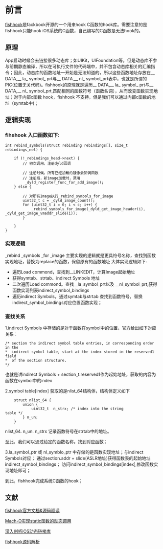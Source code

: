 # 前言
[fishhook](https://github.com/facebook/fishhook)是fackbook开源的一个用来hook C函数的hook库。需要注意的是fishhook只能hook iOS系统的C函数，自己编写的C函数是无法hook的。

## 原理

App启动时候会去链接很多动态库；如UIKit，UIFoundation等。但是动态库不参与前期静态编译，所以在可执行文件的代码端中，并不包含动态库相关的汇编指令；因此，动态库的函数地址一开始是无法知道的，所以这些函数地址存放在__ DATA,__ la_ symbol_ prt与__ DATA,__ nl_ symbol_prt表中，也就是所谓的PIC(位置无关代码)。fishhook的原理就是遍历__ DATA,__ la_ symbol_ prt与__ DATA,__ nl_ symbol_prt,匹配相同的函数符号（函数名词），从而改变函数实现地址；对于内部c函数 hook，fishhook 不支持，但是我们可以通过内部c函数的地址（symtab中)；

## 逻辑实现

### fihshook 入口函数如下:
	
	int rebind_symbols(struct rebinding rebindings[], size_t rebindings_nel) {
			
		if (!_rebindings_head->next) {
			// 初次调用，注册dyld回调

			// 注册时候，所有已经加载的镜像会回调函数
			// 注册后，新image加载时，调用
			 _dyld_register_func_for_add_image();
		} else {
		
			// 对所有Image执行_rebind_symbols_for_image
			uint32_t c = _dyld_image_count();
			for (uint32_t i = 0; i < c; i++) {
				_rebind_symbols_for_image(_dyld_get_image_header(i), _dyld_get_image_vmaddr_slide(i));
			}
		
		}
	}

### 实现逻辑
_rebind _symbols _for _image 主要实现的逻辑就是更具符号名称，查找到函数实现地址，替换为replace的函数，保留原有的函数地址
大体实现逻辑如下:

* 遍历Load commond，查找到__LINKEDIT，计算Image起始地址
* 获得symtab、strtab、indirect Symbols 地址
* 二次遍历Load commond。查找__la_symbol_prt以及
__nl_symbol_prt,获得函数实现列表indirect_symbol_bindings
* 遍历indirect Symbols，通过symtab与strtab 查找到函数符号，替换indirect_symbol_bindings对应位置函数实现；

### 查找关系

1.indirect Symbols 中存储的是对于函数在symbol中的位置，官方给出如下对应关系：
	
	/* section the indirect symbol table entries, in corresponding order in the
    *  indirect symbol table, start at the index stored in the reserved1 field
    *  of the section structure.
    */
    
也就是讲indirect Symbols + section_t.reserved1作为起始地址，获取的内容为函数在symbol中的index

2.symbol table[index] 获取的是nlist_64结构体，结构体定义如下
	
		struct nlist_64 {
		 	union {
        		uint32_t  n_strx; /* index into the string 				table */
	   	 	} n_un;
		}		

	
nlist_64. n_un. n_strx 记录函数符号在strtab中的地址。

至此，我们可以通过给定的函数名称，找到对应函数；

3.la_symbol_ptr 或 nl_symblo_ptr 中存储的是函数实现地址；与indirect Symbols对应；
通过section.addr + slide(ASLR地址)获得函数表的起始地址indirect_symbol_bindings；
访问indirect_symbol_bindings[index],修改函数实现地址即可；

到此，fishhook完成系统C函数的hook；

## 文献

[fishhook官方文档&源码阅读](https://github.com/facebook/fishhook)

[Mach-O实现static函数的动态调用](https://www.jianshu.com/p/48afe039019c)

[深入剖析iOS动态链接库](https://www.jianshu.com/p/1de663f64c05)

[fishhook源码解析](https://www.jianshu.com/p/54946d7e8d36)


